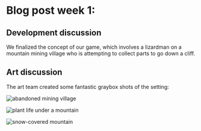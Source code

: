 # Blog post week 1: 

## Development discussion

We finalized the concept of our game, which involves a lizardman on a mountain mining village who is attempting to collect parts to go down a cliff. 

## Art discussion 

The art team created some fantastic graybox shots of the setting: 

![abandoned mining village](graybox_1.png)

![plant life under a mountain](graybox_2.png)

![snow-covered mountain](graybox_3.png)
